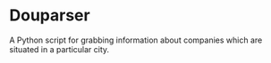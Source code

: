 # Douparser
A Python script for grabbing information about companies which are situated in a particular city.
